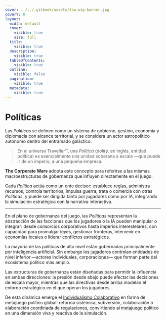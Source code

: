 ```yaml
---
cover: ../../.gitbook/assets/tcw-wip-banner.jpg
coverY: 0
layout:
  width: default
  cover:
    visible: true
    size: full
  title:
    visible: true
  description:
    visible: true
  tableOfContents:
    visible: true
  outline:
    visible: false
  pagination:
    visible: true
  metadata:
    visible: true
---
```


# Políticas

Las _Políticas_ se definen como un sistema de gobierno, gestión, economía y diplomacia con alcance territorial, y se considera un actor astropolítico autónomo dentro del entramado galáctico.

> En el universo Traveller™, una _Política_ (_polity,_ en inglés, entidad política) es esencialmente una unidad soberana a escala —que puede ir de un imperio, a una pequeña empresa.

**The Corporate Wars** adopta este concepto para referirse a las mismas macroestructuras de gobernanza que influyen directamente en el juego.

Cada _Política_ actúa como un ente decisor: establece reglas, administra recursos, controla territorios, impulsa guerra, trata o comercia con otras _Políticas_, y puede ser dirigida tanto por jugadores como por IA, integrando la simulación estratégica con la narrativa interactiva.

***

En el plano de gobernanza del juego, las _Políticas_ representan la abstracción de las facciones que los jugadores o la IA pueden manipular o integrar: desde consorcios corporativos hasta imperios interestelares, con capacidad para promulgar leyes, gestionar fronteras, intervenir en economías locales o liderar conflictos estratégicos.

La mayoría de las políticas de alto nivel están gobernadas principalmente por inteligencia artificial. Sin embargo los jugadores controlan entidades de nivel inferior —actores individuales, corporaciones— que forman parte del ecosistema político más amplio.

Las estructuras de gobernanza están diseñadas para permitir la influencia en ambas direcciones: la presión desde abajo puede afectar las decisiones de escala mayor, mientras que las directivas desde arriba modelan el entorno estratégico en el que operan los jugadores.

De esta dinámica emerge el [Individualismo Colaborativo](../../technologies/gameplay/compete-collaborate.md) en forma de metajuego político global: reforma sistémica, subversión, colaboración o elaboración coordinada de regulaciones, convirtiendo al metajuego político en una dimensión viva y reactiva de la simulación.
